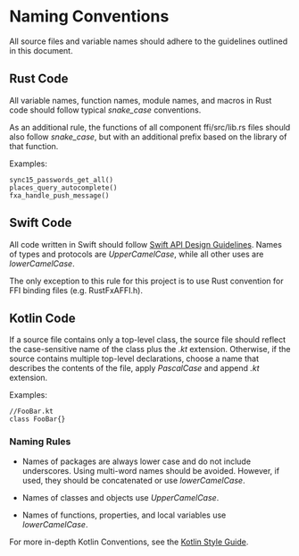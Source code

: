 # Naming Conventions

All source files and variable names should adhere to the guidelines outlined in this document.

## Rust Code

All variable names, function names, module names, and macros in Rust code should follow typical *snake_case* conventions.

As an additional rule, the functions of all component ffi/src/lib.rs files should also follow *snake_case*, but with an additional prefix based on the library of that function. 

Examples:

	sync15_passwords_get_all()
	places_query_autocomplete()
	fxa_handle_push_message()


## Swift Code

All code written in Swift should follow [Swift API Design Guidelines](https://swift.org/documentation/api-design-guidelines/). Names of types and protocols are *UpperCamelCase*, while all other uses are *lowerCamelCase*.  

The only exception to this rule for this project is to use Rust convention for FFI binding files (e.g. RustFxAFFI.h).

## Kotlin Code

If a source file contains only a top-level class, the source file should reflect the case-sensitive name of the class plus the *.kt* extension. Otherwise, if the source contains multiple top-level declarations, choose a name that describes the contents of the file, apply *PascalCase* and append *.kt* extension.

Examples:

	//FooBar.kt
	class FooBar{}

### Naming Rules

- Names of packages are always lower case and do not include underscores. Using multi-word names should be avoided. However, if used, they should be concatenated or use *lowerCamelCase*.

- Names of classes and objects use *UpperCamelCase*.

- Names of functions, properties, and local variables use *lowerCamelCase*.

For more in-depth Kotlin Conventions, see the [Kotlin Style Guide](https://kotlinlang.org/docs/reference/coding-conventions.html#naming-rules).

